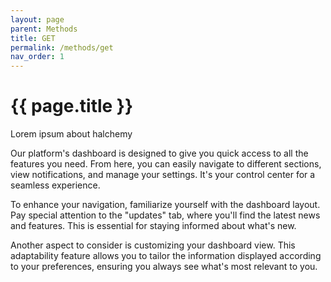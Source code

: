 ```yaml
---
layout: page
parent: Methods
title: GET
permalink: /methods/get
nav_order: 1
---
```


# {{ page.title }}

Lorem ipsum about halchemy

Our platform's dashboard is designed to give you quick access to all the features you need. From here, you can easily navigate to different sections, view notifications, and manage your settings. It's your control center for a seamless experience.

To enhance your navigation, familiarize yourself with the dashboard layout. Pay special attention to the "updates" tab, where you'll find the latest news and features. This is essential for staying informed about what's new.

Another aspect to consider is customizing your dashboard view. This adaptability feature allows you to tailor the information displayed according to your preferences, ensuring you always see what's most relevant to you.



